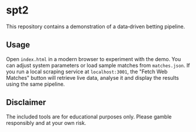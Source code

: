 # spt2

This repository contains a demonstration of a data‑driven betting pipeline.

## Usage

Open `index.html` in a modern browser to experiment with the demo. You can
adjust system parameters or load sample matches from `matches.json`. If you
run a local scraping service at `localhost:3001`, the "Fetch Web Matches"
button will retrieve live data, analyse it and display the results using the
same pipeline.

## Disclaimer

The included tools are for educational purposes only. Please gamble
responsibly and at your own risk.
